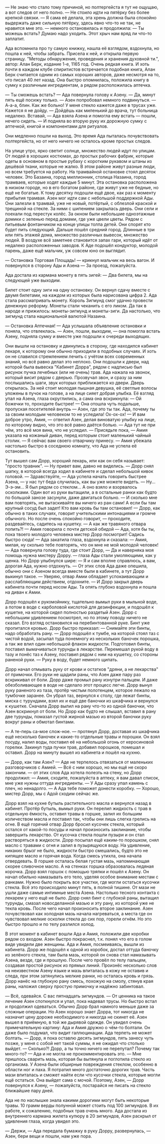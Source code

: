 — Не знаю что стало тому причиной, но полтергейста я тут не ощущаю, а вот следов от него полно.
— Не стоило идти на пятёрку без более крепкой связки.
— Я сама её делала, эта хрень должна была спокойно выдержать даже сильную пятёрку, здесь явно что-то не так, не нравится мне это. — немного остановилась и продолжила: — Ты можешь встать? Думаю надо уходить. Этот хрыч нам вряд ли что-то заплатит.

Ада вспомнила про ту самую книжку, нашла её взглядом, вздохнула, но пошла к ней, чтобы забрать. Присела к ней, и открыла первую страницу. "Методы обнаружения, проведения и хранения духовной ти.", автор: Алан Берк, издание 1-е, 1165 год. Очень редкая книга. И хоть почти в каждом клубе спиритистов встречается подобная книга, Алан Берк считается одним из самых хороших авторов, даже несмотря на то, что писал 40 лет назад.
Она быстро опомнилась, положила книгу в сумку к различным ингредиентам, а рядом расположилась аптечка. 

— Ты сможешь встать? — Ада повернула голову к Азену.
— Да, минут пять ещё посижу только. — Азен попробовал немного подвинуться. — А-а-а, блин. Как же больно! У меня стекло кажется даже в трусах уже. Кажется я не дойду.
— Дойдёшь как миленький до врача, тут больница недалеко. Вставай, — Ада взяла Азена и помогла ему встать — пошли, нечего сидеть. — И подняла во вторую руку их дорожную сумку с аптечкой, книгой и компонентами для ритуалов.

Они медленно пошли на выход. Это время Ада пыталась почувствовать полтергейста, но от него ничего не осталось кроме простых следов.

На улице утро, ярко светит солнце, множество людей идут по улицам. От людей в хороших костюмах, до простых рабочих фабрик, которые одеты в основном в простые рубаху с коротким рукавом и штаны из дешёвой ткани, которые не жалко. В этом районе живут разные люди, но всем требуется на работу.
На трамвайной остановке стоял десяток человек. Это Базаина, город миллионник, столица Назаина, город трамваев, которые ходят каждые 5 минут. Эта остановка расположена в низком городе, но в его богатом районе, где живут уже не бедные, но ещё не богатые.
К тому десятку подошли ещё двое, как раз к моменту прибытия трамвая.
Азен мог идти сам с небольшой поддержкой Ады. Они залезли в трамвай, уже не новый, потёртый, с облезлой краской и трещиной на стекле. За ними с шипением закрылась дверь. Они сели и поехали под перестук колёс. За окном были небольшие одноэтажные домики с зеленью перед домами, где уже цвели цветы. Рядом с питьевым фонтанчиком на конце улицы толпа детей. Они спорят кто будет пить следующий.
Дальше пошёл средний город. Длинные в три или пять этажей дома, множество различных вывесок, множество людей. В воздухе всё заметнее становится запах гари, который идёт от недалеко расположенных заводов.
К Аде подошёл кондуктор, молодой парень, даже ещё мальчик, уж совсем юно он выглядит.

— Остановка Торговая Площадь! — крикнул мальчик на весь вагон. И повернулся в сторону Ады и Азена — За проезд, пожалуйста.

Ада достала из кармана монету в пять зигей:
— Два билета, мы на следующей уже выходим.

Билет стоит одну зиги на одну остановку. Он вернул сдачу вместе с двумя билетами, на каждом из которых была нарисована цифра 2.
Ада стала рассматривать монету. Король Зигмунд смог удачно провести денежную реформу. Монеты стали чеканить с его ликом. Да так в народе и прижилось: монеты-зигмунд и монеты-зиги. Да настолько, что зигмунд стала национальной валютой Назаина.

— Остановка Аптечная! — Ада услышала объявление остановки и поняла, что отвлеклась.
— Азен, пошли, выходим, — она помогла встать Азену, подняла сумку и вместе уже подошли к очереди выходящих.

Они вышли на остановку и двинулись в сторону, где находился кабинет лекаря, к которому они обычно приходили в подобных случаях. И хоть он не славился стремлением лечить с учётом всех современных знаний, но всё равно делал это неплохо.
Они подошли к двери, над которой была вывеска "Кабинет Дорра", рядом с надписью был рисунок пучка лечебных (или не очень) трав. Ада нажала на звонок, который висит рядом с дверью. Прозвучал звон, и сразу за ним послышались шаги, звук которых приближается ко двери.
Дверь открылась. За ней стоит молодая пышная девушка, её светлые волосы уложены в пучок на голове, а на лице сияет добрая улыбка. Её взгляд упал на Азена, глаза округлились, а сама она вскрикнула:
— Ой божечки то, проходите быстрее! — Она отошла чуть подальше, пропуская посетителей внутрь — Азен, где это ты так. Ада, почему ты за своим молодым человеком то не уследила! Ох-ох-ох!
— И вам доброе утро, Амия, — ответил Азен, делая виноватую улыбку на лице, по которому видно, что это всё равно даётся болью. — Ада тут не при чём, это всё моя вина, что не уследил.
— Присядьте пока, — Амия указала на кожаный диван, перед которым стоит маленький чайный столик. — Я сейчас вам своего отварчику принесу. — Амия убежала настолько быстро в соседнюю комнату, что Ада не успела её остановить.

Тут вышел сам Дорр, хороший лекарь, или как он себя называет: "просто травник".
— Ну привет вам, давно не виделись. — Дорр снял шапку, в которой всегда ходил в кабинете и сделал небольшой кивок головой. 
— Здравствуйте, — Ада успела начать говорить быстрее Азена, — у нас тут беда случилась, как вы уже можете видеть.
— Ну... Э-э-эм... Я был рядом со стеклом... А оно взяло и взорвалось осколками. Один вот из руки вытащили, а в остальные ранки как будто по большой занозе засунули, даже двигаться больно.
— И сколько мне вам повторять, не вытаскивайте вы ничего из ран сами! А если бы там крупный сосуд был задет! Кто вам кровь бы там остановил! — Дорр, как обычно в таких случаях, говорит учительскими интонациями и громче обычного. Но после очень спокойно говорит, — проходите, раздевайтесь, садитесь на кушетку.
— А как же травяного отвара попить?! — Амия говорила с почти детской обидой — Ада, хотя бы ты, пока твоего молодого человека мистер Дорр посмотрит! Садись быстро сюда! — Ада закатила глаза, вздохнула и сказала:
— Амия, милая, ну сколько тебе повторять, что он мне не мой молодой человек! — Ада повернула голову туда, где стоит Дорр, — Да и наверняка моя помощь нужна мистеру Дорру. — глаза Ады стали умоляющими, как у щенка. Но Дорр улыбнулся шире:
— Я и сам вполне справлюсь, а вам, дорогая Ада, нужно отдохнуть. — От этих слов Ада даже опешила, обычно они с Азеном всегда вместе были в кабинете, а тут Дорр выкинул такое. — Уверяю, отвар Амии обладает успокаивающим и расслабляющим действием, отдохните. — И Дорр закрыл дверь кабинета почти перед носом Ады. Та опять глубоко вздохнула и пошла на диван к Амии.

Дорр подошёл к рукомойнику, тщательно вымыл руки в мыльной воде, а потом в воде с карболовой кислотой для дезинфекции, и подошёл к кушетке, на которой сидел полностью раздетый Азен.
Дорр с небольшим удивлением посмотрел, но по этому поводу ничего не сказал. Его взгляд остановился на перебинтованной руке. Бинт уже пропитался кровью. Дорр быстро приказал:
— Снимайте эти бинты, надо обработать рану. — Дорр подошёл к тумбе, на которой стоял таз с чистой водой, засыпал туда понемногу из нескольких баночек порошка, а так же влил один небольшой флакон жидкости. Подготовил бинты, поставил вымачиваться турунды в лекарстве. Перемешал рукой воду в тазу и понёс таз к Азену, поставил рядом с ним на кушетку, со стороны раненой руки.
— Руку в воду, будет немного щипать.

Дорр начал отмывать руку от крови и остатков "дряни, а не лекарства" от примочки. Его руки не щадили раны, что Азен даже пару раз вскрикивал от боли. Дорр даже промыл рану изнутри пальцем. И даже обезболивающее в воде не сделало этот процесс легче.
Дорр вынул руку раненого из таза, протёр чистым полотенцем, которое лежало на тумбочке заранее. Он убрал таз, вернулся к столу, где лежат бинты, миска с турундами, взял их и ещё две баночки из шкафчика и вернулся к кушетке. Сначала Дорр вылил на рану что-то из одной баночки, что Азен вскрикнул от боли. Но Дорр как будто не слышал, вставил в рану две турунды, помазал густой жирной мазью из второй баночки руку вокруг раны и обмотал бинтами.

— А те-перь са-мое слож-ное. — протянул Дорр, доставая из шкафчика ещё несколько баночек и какие-то отдельные травы и порошки. Он взял посуду, налил воды, поставил её на небольшой огонь от керосиновой горелки. Закинул туда пучки трав, добавил порошков, помешал и оставил. Дорр на минуту вышел из кабинета и пошёл на кухню.

— Дорр, как там Азен? — Аде не терпелось отвязаться от маленьких разговорчиков с Амией.
— Всё с ним хорошо, но мы ещё не скоро закончим. — от этих слов Ада хотела полезть на стену, но Дорр продолжил: — Амия, сходите, пожалуйста в аптеку, я вам давал список, мне уже нужны оттуда ингредиенты. — У Ады сразу упал камень с плеч, но ненадолго. — А Ада тебе поможет донести коробку.
— Хорошо, мистер Дорр, мы с Адой сходим сейчас же.

Дорр взял на кухне бутыль растительного масла и вернулся назад в кабинет. Протёр бутыль, вымыл руки.
Он перелил жидкость с трав в отдельную ёмкость, оставил травы в горшке, залил их большим количеством масла и поставил так, чтобы они лишь слегка грелись на огне.
В ещё горячий отвар Дорр бросил кусочек стекла, который остался от какой-то посуды и начал произносить заклинание, чтобы завершить лекарство. От кусочка стекла пошли пузыри и он стал растворяться в жидкости. Дорр посыпал ещё каким-то порошком, снял масло с травами с огня и залил в пузырящуюся воду. На удивление, никаких брызг не было, жидкости быстро смешались, будто это не кипящее масло и горячая вода. Когда смесь утихла, она начала отвердевать. В горшке осталась белая густая мазь, напоминающая скорее сливочное масло. А на стенках горшка образовалась ледяная корочка. Дорр взял горшок с помощью тряпки и пошёл к Азену. Он начал обильно намазывать его тело, уделяя особое внимание местам с ранками. Нужно было покрыть все участки, где могли остаться кусочки стекла.
Всё это происходило минут пять, в полной тишине. От мази не ушли даже самые интимные места Азена. Настолько тесного контакта с лекарем у него ещё не было.
Дорр снял бинт с глубокой раны, вытащил турунды, смазал новосделанной мазью и эту рану, из которой уже не текла кровь. После чего начал произносить второе заклинание.
Азен почувствовал как холодная мазь начала нагреваться, а места где он чувствовал мелкие осколки стекла до сих пор, горели огнём. Но это быстро прошло и по телу разлился холод.

В этот момент в кабинет вошли Ада и Амия, положили две коробки рядом со входом. Азен быстро покраснел, т.к. понял что его в голом виде увидели две женщины. Ада и Амия, посмеиваясь, вышли из кабинета. Дорр же подошёл к одной из коробок, достал оттуда баночку из зелёного стекла, там была мазь, которой он снова стал намазывать Азена, везде, где и прошлую. После чего провёл по телу пальцем, создавая простой рисунок из прямых линий. Произнёс несколько слов на неизвестном Азену языке и мазь впиталась в кожу не оставив и следа, при этом затянулись мелкие ранки, но осталась кровь и грязь. Дорр нанёс на глубокую рану смесь, похожую на смолу, стянув края раны, наложил сверху простую примочку и надёжно забинтовал.

— Всё, одевайся. С вас пятнадцать зигмундов. — От ценника на такое лечение Азен споткнулся и упал, пока надевал трусы. Но быстро встал и продолжил одеваться. Обычно Дорр брал намного меньше даже за сложные операции. Но Азен хорошо знает Дорра, тот никогда не назначит цену дороже необходимого и никогда не скинет её.
Азен вышел в приёмную, в той же дырявой одежде. Он увидел очень примечательную картину: Ада и Амия дружно о чём-то болтали. Он даже было подумал, что видит галлюцинации. Ада терпеть не может болтать.
— Дорр, я пока оставлю десять зигмундов, пять занесу чуть позже, у меня с собой нет такой суммы, я не ожидал что столько выйдет.
— Сколько?! Дорр, а ты точно ничего не перепутал? Почему так много-то? — Ада и не могла не прокомментировать это.
— Мне пришлось сварить мазь, которая бы вытянула и поглотила стекло из организма. У Азена были обширные повреждения стеклом, особенно в области ног и паха. Я потратил много достаточно дорогих трав. Часть мази впиталась и сможет найти если что кусочки стекла, которые могли ещё остаться. Она выйдет сама с мочой. Поэтому, Азен, — Дорр повернулся к Азену, — пожалуйста, постарайся не писать на стекло ближайшие пару дней.

Ада не по наслышке знала какими дорогими могут быть некоторые травы. 10 грамм верды полунной может стоить под 100 зигмундов. В их работе, к сожалению, подобных трав очень много.
Ада достала из внутреннего кармана жилета купюру в 20 зигмундов, Азен раскрыл от удивления глаза, когда увидел это.

— Держи, — Ада передала бумажку в руку Дорру, развернулась, — Азен, бери вещи и пошли, нам уже пора.